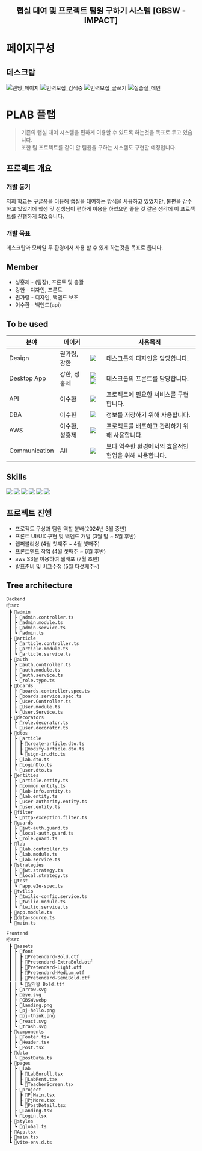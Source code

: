 <div align="center">
  
  ## 랩실 대여 및 프로젝트 팀원 구하기 시스템 [GBSW - IMPACT]
  <!--   <img width="750" src="https://github.com/gbsw-impact/.github/assets/109652025/9ae1dc7d-e27d-4ca2-9e38-3aef6baa337d"> -->
</div>

# 페이지구성 
## 데스크탑
![랜딩_페이지](https://github.com/gbsw-impact/.github/assets/133763382/ab356a02-f8a9-4d7d-8b9e-9a5ad649b69d)
![인력모집_검색중](https://github.com/gbsw-impact/.github/assets/133763382/61408860-cf85-4865-a35e-e55e70aa2323)
![인력모집_글쓰기](https://github.com/gbsw-impact/.github/assets/133763382/e7330cd1-a546-4810-9ece-a0bfc79b933d)
![실습실_메인](https://github.com/gbsw-impact/.github/assets/133763382/b6692c78-360f-40cb-9627-a00e94c10b1b)

# PLAB 플랩
> 기존의 랩실 대여 시스템을 편하게 이용할 수 있도록 하는것을 목표로 두고 있습니다. </br>
> 또한 팀 프로젝트를 같이 할 팀원을 구하는 시스템도 구현할 예정입니다.

## 프로젝트 개요

### 개발 동기
저희 학교는 구글폼을 이용해 랩실을 대여하는 방식을 사용하고 있었지만, 불편을 감수하고 있었기에 학생 및 선생님이 편하게 이용을 하였으면 좋을 것 같은 생각에 이 프로젝트를 진행하게 되었습니다.

### 개발 목표
데스크탑과 모바일 두 환경에서 사용 할 수 있게 하는것을 목표로 둡니다.

## Member
* 성홍제 - (팀장), 프론트 및 총괄 
* 강한 - 디자인, 프론트
* 권가령 - 디자인, 백엔드 보조 
* 이수환 - 백엔드(api)

## To be used

| 분야 | 메이커 |  | 사용목적 |
| ------------- | ---------------------- | -------------------------- | ---------------- |
| Design  | 권가령, 강한 | <img src="https://img.shields.io/badge/figma-F24E1E?style=flat-square&logo=figma&logoColor=white"/>| 데스크톱의 디자인을 담당합니다. |
| Desktop App | 강한, 성홍제 |<img src="https://img.shields.io/badge/React-61DAFB?style=flat-square&logo=React&logoColor=white"/> <img src="https://img.shields.io/badge/Vite-646CFF?style=flat-square&logo=Vite&logoColor=white"/>  | 데스크톱의 프론트를 담당합니다. |
| API | 이수환 |  <a href="https://nestjs.com/"><img src="https://img.shields.io/badge/NestJS-E0234E?style=flat-square&logo=NestJS&logoColor=white"/></a>| 프로젝트에 필요한 서비스를 구현합니다. |
| DBA | 이수환  | <a href="https://www.mysql.com/"><img src="https://img.shields.io/badge/MySql-4479A1?style=flat-square&logo=MySql&logoColor=white"/></a> | 정보를 저장하기 위해 사용합니다. |
| AWS | 이수환, 성홍제 | <img src="https://img.shields.io/badge/aws-232F3E?style=flat-square&logo=amazonwebservices&logoColor=white"/> | 프로젝트를 배포하고 관리하기 위해 사용합니다. |
| Communication | All | <a href="https://discord.com/"><img src="https://img.shields.io/badge/Discord-5865F2?style=flat-square&logo=Discord&logoColor=white"/></a> | 보다 익숙한 환경에서의 효율적인 협업을 위해 사용합니다. |

## Skills
<a href=""><img src="https://img.shields.io/badge/React-61DAFB?style=for-the-badge&logo=React&logoColor=white"/></a>
<a href=""><img src="https://img.shields.io/badge/figma-F24E1E?style=for-the-badge&logo=figma&logoColor=white"/></a>
<a href="https://nodejs.org/en/"><img src="https://img.shields.io/badge/Node.js-339933?style=for-the-badge&logo=Node.js&logoColor=white"/></a>
<a href="https://www.typescriptlang.org/"><img src="https://img.shields.io/badge/TypeScript-3178C6?style=for-the-badge&logo=TypeScript&logoColor=white"/></a>
<a href="https://nestjs.com/"><img src="https://img.shields.io/badge/NestJS-E0234E?style=for-the-badge&logo=NestJS&logoColor=white"/></a>
<a href="https://www.mysql.com/"><img src="https://img.shields.io/badge/MySql-4479A1?style=for-the-badge&logo=MySql&logoColor=white"/></a>

## 프로젝트 진행
* 프로젝트 구상과 팀원 역할 분배(2024년 3월 중반)
* 프론트 UI/UX 구현 및 백엔드 개발 (3월 말 ~ 5월 후반)
* 웹퍼블리싱 (4월 첫째주 ~ 4월 셋째주)
* 프론트엔드 작업 (4월 셋째주 ~ 6월 후반)
* aws S3을 이용하여 웹배포 (7월 초반)
* 발표준비 및 버그수정 (5월 다섯째주~)

## Tree architecture
```
Backend
📦src
 ┣ 📂admin
 ┃ ┣ 📜admin.controller.ts
 ┃ ┣ 📜admin.module.ts
 ┃ ┣ 📜admin.service.ts
 ┃ ┗ 📜admin.ts
 ┣ 📂article
 ┃ ┣ 📜article.controller.ts
 ┃ ┣ 📜article.module.ts
 ┃ ┗ 📜article.service.ts
 ┣ 📂auth
 ┃ ┣ 📜auth.controller.ts
 ┃ ┣ 📜auth.module.ts
 ┃ ┣ 📜auth.service.ts
 ┃ ┗ 📜role.type.ts
 ┣ 📂boards
 ┃ ┣ 📜boards.controller.spec.ts
 ┃ ┣ 📜boards.service.spec.ts
 ┃ ┣ 📜User.Controller.ts
 ┃ ┣ 📜User.module.ts
 ┃ ┗ 📜User.Service.ts
 ┣ 📂decorators
 ┃ ┣ 📜role.decorator.ts
 ┃ ┗ 📜user.decorator.ts
 ┣ 📂dtos
 ┃ ┣ 📂article
 ┃ ┃ ┣ 📜create-article.dto.ts
 ┃ ┃ ┣ 📜modify-article.dto.ts
 ┃ ┃ ┗ 📜sign-in.dto.ts
 ┃ ┣ 📜lab.dto.ts
 ┃ ┣ 📜LoginDto.ts
 ┃ ┗ 📜user.dto.ts
 ┣ 📂entities
 ┃ ┣ 📜article.entity.ts
 ┃ ┣ 📜common.entity.ts
 ┃ ┣ 📜lab-info.entity.ts
 ┃ ┣ 📜lab.entity.ts
 ┃ ┣ 📜user-authority.entity.ts
 ┃ ┗ 📜user.entity.ts
 ┣ 📂filter
 ┃ ┗ 📜http-exception.filter.ts
 ┣ 📂guards
 ┃ ┣ 📜jwt-auth.guard.ts
 ┃ ┣ 📜local-auth.guard.ts
 ┃ ┗ 📜role.guard.ts
 ┣ 📂lab
 ┃ ┣ 📜lab.controller.ts
 ┃ ┣ 📜lab.module.ts
 ┃ ┗ 📜lab.service.ts
 ┣ 📂strategies
 ┃ ┣ 📜jwt.strategy.ts
 ┃ ┗ 📜local.strategy.ts
 ┣ 📂test
 ┃ ┗ 📜app.e2e-spec.ts
 ┣ 📂twilio
 ┃ ┣ 📜twilio-config.service.ts
 ┃ ┣ 📜twilio.module.ts
 ┃ ┗ 📜twilio.service.ts
 ┣ 📜app.module.ts
 ┣ 📜data-source.ts
 ┗ 📜main.ts

Frontend
📦src
 ┣ 📂assets
 ┃ ┣ 📂font
 ┃ ┃ ┣ 📜Pretendard-Bold.otf
 ┃ ┃ ┣ 📜Pretendard-ExtraBold.otf
 ┃ ┃ ┣ 📜Pretendard-Light.otf
 ┃ ┃ ┣ 📜Pretendard-Medium.otf
 ┃ ┃ ┣ 📜Pretendard-SemiBold.otf
 ┃ ┃ ┗ 📜달라왕 Bold.ttf
 ┃ ┣ 📜arrow.svg
 ┃ ┣ 📜eye.svg
 ┃ ┣ 📜GBSW.webp
 ┃ ┣ 📜landing.png
 ┃ ┣ 📜pj-hello.png
 ┃ ┣ 📜pj-think.png
 ┃ ┣ 📜react.svg
 ┃ ┗ 📜trash.svg
 ┣ 📂components
 ┃ ┣ 📜Footer.tsx
 ┃ ┣ 📜Header.tsx
 ┃ ┗ 📜Post.tsx
 ┣ 📂data
 ┃ ┗ 📜postData.ts
 ┣ 📂pages
 ┃ ┣ 📂lab
 ┃ ┃ ┣ 📜LabEnroll.tsx
 ┃ ┃ ┣ 📜LabRent.tsx
 ┃ ┃ ┗ 📜TeacherScreen.tsx
 ┃ ┣ 📂project
 ┃ ┃ ┣ 📜PjMain.tsx
 ┃ ┃ ┣ 📜PjMore.tsx
 ┃ ┃ ┗ 📜PostDetail.tsx
 ┃ ┣ 📜Landing.tsx
 ┃ ┗ 📜Login.tsx
 ┣ 📂styles
 ┃ ┗ 📜global.ts
 ┣ 📜App.tsx
 ┣ 📜main.tsx
 ┗ 📜vite-env.d.ts
```
